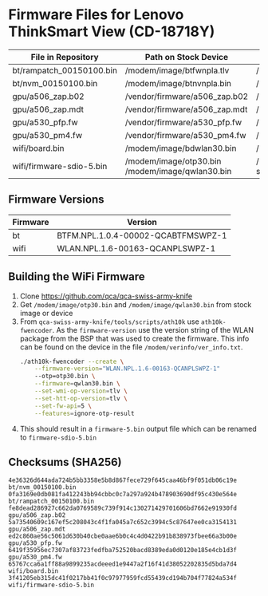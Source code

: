 # Firmware Files for Lenovo ThinkSmart View (CD-18718Y)

| File in Repository       | Path on Stock Device                                | Path for Mainline                                      |
| ------------------------ | --------------------------------------------------- | ------------------------------------------------------ |
| bt/rampatch_00150100.bin | /modem/image/btfwnpla.tlv                           | /lib/firmware/qca/rampatch_00150100.bin                |
| bt/nvm_00150100.bin      | /modem/image/btnvnpla.bin                           | /lib/firmware/qca/nvm_00150100.bin                     |
| gpu/a506_zap.b02         | /vendor/firmware/a506_zap.b02                       | /lib/firmware/postmarketos/a506_zap.b02                |
| gpu/a506_zap.mdt         | /vendor/firmware/a506_zap.mdt                       | /lib/firmware/postmarketos/a506_zap.mdt                |
| gpu/a530_pfp.fw          | /vendor/firmware/a530_pfp.fw                        | /lib/firmware/postmarketos/a530_pfp.fw                 |
| gpu/a530_pm4.fw          | /vendor/firmware/a530_pm4.fw                        | /lib/firmware/postmarketos/a530_pm4.fw                 |
| wifi/board.bin           | /modem/image/bdwlan30.bin                           | /lib/firmware/ath10k/QCA9379/hw1.0/board.bin           |
| wifi/firmware-sdio-5.bin | /modem/image/otp30.bin<br> /modem/image/qwlan30.bin | /lib/firmware/ath10k/QCA9379/hw1.0/firmware-sdio-5.bin |

## Firmware Versions

| Firmware | Version                            |
| -------- | ---------------------------------- |
| bt       | BTFM.NPL.1.0.4-00002-QCABTFMSWPZ-1 |
| wifi     | WLAN.NPL.1.6-00163-QCANPLSWPZ-1    |

## Building the WiFi Firmware

1. Clone https://github.com/qca/qca-swiss-army-knife
2. Get `/modem/image/otp30.bin` and `/modem/image/qwlan30.bin` from stock image
   or device
3. From `qca-swiss-army-knife/tools/scripts/ath10k` use `ath10k-fwencoder`. As
   the `firmware-version` use the version string of the WLAN package from the
   BSP that was used to create the firmware. This info can be found on the
   device in the file `/modem/verinfo/ver_info.txt`.
   ```bash
   ./ath10k-fwencoder --create \
       --firmware-version="WLAN.NPL.1.6-00163-QCANPLSWPZ-1"
       --otp=otp30.bin \
       --firmware=qwlan30.bin \
       --set-wmi-op-version=tlv \
       --set-htt-op-version=tlv \
       --set-fw-api=5 \
       --features=ignore-otp-result
   ```
4. This should result in a `firmware-5.bin` output file which can be renamed to
   `firmware-sdio-5.bin`

## Checksums (SHA256)

```
4e36326d644ada724b5bb3358e5b8d867fece729f645caa46bf9f051db06c19e  bt/nvm_00150100.bin
0fa3169e0db081fa412243bb94cbbc0c7a297a924b478903690df95c430e564e  bt/rampatch_00150100.bin
fe8dead286927c662da0769589c739f914c130271429701606bd7662e91930fd  gpu/a506_zap.b02
5a73540609c167ef5c208043c4f1fa045a7c652c3994c5c87647ee0ca3154131  gpu/a506_zap.mdt
ed2c860ae56c5061d630b40cbe0aae6b0c4c4d0422b91b838973fbee66a3b00e  gpu/a530_pfp.fw
6419f35956ec7307af83723fedfba752520bacd8389eda0d0120e185e4cb1d3f  gpu/a530_pm4.fw
65767cca6a1ff88a9899235acdeeed1e9447a2f16f41d38052202835d5bda7d4  wifi/board.bin
3f41205eb315dc41f0217bb41f0c97977959fcd55439cd194b704f77824a534f  wifi/firmware-sdio-5.bin
```
